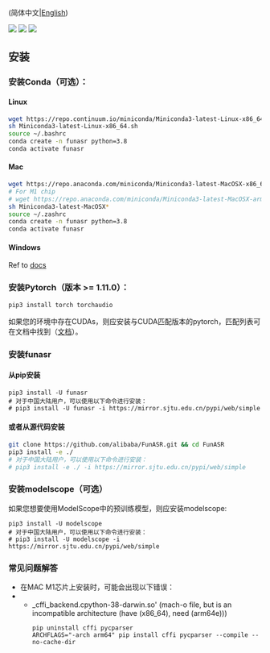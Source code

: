 (简体中文|[English](./installation.md))

<p align="left">
    <a href=""><img src="https://img.shields.io/badge/OS-Linux%2C%20Win%2C%20Mac-brightgreen.svg"></a>
    <a href=""><img src="https://img.shields.io/badge/Python->=3.7,<=3.10-aff.svg"></a>
    <a href=""><img src="https://img.shields.io/badge/Pytorch-%3E%3D1.11-blue"></a>
</p>

## 安装

### 安装Conda（可选）：

#### Linux
```sh
wget https://repo.continuum.io/miniconda/Miniconda3-latest-Linux-x86_64.sh
sh Miniconda3-latest-Linux-x86_64.sh
source ~/.bashrc
conda create -n funasr python=3.8
conda activate funasr
```
#### Mac
```sh
wget https://repo.anaconda.com/miniconda/Miniconda3-latest-MacOSX-x86_64.sh
# For M1 chip
# wget https://repo.anaconda.com/miniconda/Miniconda3-latest-MacOSX-arm64.sh
sh Miniconda3-latest-MacOSX*
source ~/.zashrc
conda create -n funasr python=3.8
conda activate funasr
```
#### Windows
Ref to [docs](https://docs.conda.io/en/latest/miniconda.html#windows-installers)

### 安装Pytorch（版本 >= 1.11.0）：

```sh
pip3 install torch torchaudio
```
如果您的环境中存在CUDAs，则应安装与CUDA匹配版本的pytorch，匹配列表可在文档中找到（[文档](https://pytorch.org/get-started/previous-versions/)）。
### 安装funasr

#### 从pip安装

```shell
pip3 install -U funasr
# 对于中国大陆用户，可以使用以下命令进行安装：
# pip3 install -U funasr -i https://mirror.sjtu.edu.cn/pypi/web/simple
```

#### 或者从源代码安装

``` sh
git clone https://github.com/alibaba/FunASR.git && cd FunASR
pip3 install -e ./
# 对于中国大陆用户，可以使用以下命令进行安装：
# pip3 install -e ./ -i https://mirror.sjtu.edu.cn/pypi/web/simple
```

### 安装modelscope（可选）

如果您想要使用ModelScope中的预训练模型，则应安装modelscope:

```shell
pip3 install -U modelscope
# 对于中国大陆用户，可以使用以下命令进行安装：
# pip3 install -U modelscope -i https://mirror.sjtu.edu.cn/pypi/web/simple
```

### 常见问题解答
- 在MAC M1芯片上安装时，可能会出现以下错误：
- - _cffi_backend.cpython-38-darwin.so' (mach-o file, but is an incompatible architecture (have (x86_64), need (arm64e)))
    ```shell
    pip uninstall cffi pycparser
    ARCHFLAGS="-arch arm64" pip install cffi pycparser --compile --no-cache-dir
    ```
